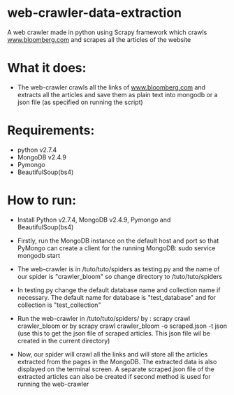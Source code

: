 web-crawler-data-extraction
===========================

A web crawler made in python using Scrapy framework which crawls www.bloomberg.com and scrapes all the articles of the website

What it does:
=============
* The web-crawler crawls all the links of www.bloomberg.com and extracts all the articles and save them as plain text into mongodb or a json file (as specified on running the script)

Requirements:
============

* python v2.7.4
* MongoDB v2.4.9
* Pymongo
* BeautifulSoup(bs4)

How to run:
===========
* Install Python v2.7.4, MongoDB v2.4.9, Pymongo and BeautifulSoup(bs4)

* Firstly, run the MongoDB instance on the default host and port so that PyMongo can create a client for the running MongoDB:
      sudo service mongodb start
* The web-crawler is in /tuto/tuto/spiders as testing.py and the name of our spider is "crawler_bloom" so change directory to  /tuto/tuto/spiders

* In testing.py change the default database name and collection name if necessary. The default name for database is "test_database" and for collection is "test_collection"

* Run the web-crawler in /tuto/tuto/spiders/ by :
    scrapy crawl crawler_bloom
                or by
    scrapy crawl crawler_bloom -o scraped.json -t json
(use this to get the json file of scraped articles. This json file wil be created in the current directory)

* Now, our spider will crawl all the links and will store all the articles extracted from the pages in the MongoDB. The extracted data is also displayed on the terminal screen. A separate scraped.json file of the extracted articles can also be created if second method is used for running the web-crawler
